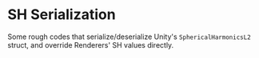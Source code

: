 # SH Serialization

Some rough codes that serialize/deserialize Unity's `SphericalHarmonicsL2` struct,
and override Renderers' SH values directly.
